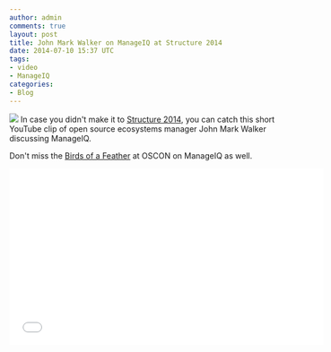 ```yaml
---
author: admin
comments: true
layout: post
title: John Mark Walker on ManageIQ at Structure 2014
date: 2014-07-10 15:37 UTC
tags:
- video
- ManageIQ
categories:
- Blog
---
```

![](blog/manageiq-vertical.png)
In case you didn't make it to [Structure 2014](http://events.gigaom.com/structure-2014/), you can catch this short YouTube clip of open source ecosystems manager John Mark Walker discussing ManageIQ. 

Don't miss the [Birds of a Feather](http://community.redhat.com/blog/2014/07/manageiq-birds-of-a-feather-at-oscon/) at OSCON on ManageIQ as well. 

<iframe width="560" height="315" src="//www.youtube.com/embed/m-2yadoHTzE" frameborder="0" allowfullscreen></iframe>

